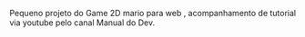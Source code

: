 Pequeno projeto do Game 2D mario para  web , acompanhamento de tutorial via youtube pelo canal Manual do Dev.
